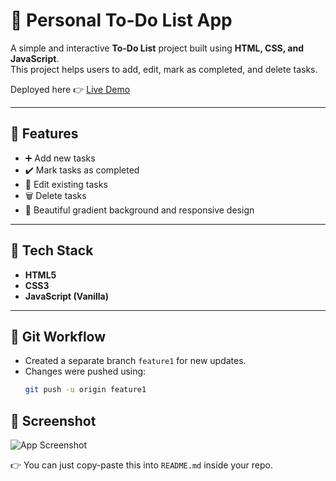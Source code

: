 # 📝 Personal To-Do List App

A simple and interactive **To-Do List** project built using **HTML, CSS, and JavaScript**.  
This project helps users to add, edit, mark as completed, and delete tasks.  

Deployed here 👉 [Live Demo](https://personal-to-do-list-project.netlify.app/)

---

## 🚀 Features
- ➕ Add new tasks  
- ✔️ Mark tasks as completed  
- 📝 Edit existing tasks  
- 🗑️ Delete tasks  
- 🎨 Beautiful gradient background and responsive design  

---

## 📂 Tech Stack
- **HTML5**  
- **CSS3**  
- **JavaScript (Vanilla)**  

---

## 🔀 Git Workflow
- Created a separate branch `feature1` for new updates.  
- Changes were pushed using:
  ```bash
  git push -u origin feature1
## 📸 Screenshot

![App Screenshot](../Screenshot.png)

👉 You can just copy-paste this into `README.md` inside your repo.  



